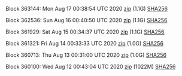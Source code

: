 Block 363144: Mon Aug 17 00:38:54 UTC 2020 [zip](https://dash-bootstrap.ams3.digitaloceanspaces.com/testnet/2020-08-17/bootstrap.dat.zip) (1.1G) [SHA256](https://dash-bootstrap.ams3.digitaloceanspaces.com/testnet/2020-08-17/sha256.txt)

Block 362536: Sun Aug 16 00:40:50 UTC 2020 [zip](https://dash-bootstrap.ams3.digitaloceanspaces.com/testnet/2020-08-16/bootstrap.dat.zip) (1.1G) [SHA256](https://dash-bootstrap.ams3.digitaloceanspaces.com/testnet/2020-08-16/sha256.txt)

Block 361929: Sat Aug 15 00:34:37 UTC 2020 [zip](https://dash-bootstrap.ams3.digitaloceanspaces.com/testnet/2020-08-15/bootstrap.dat.zip) (1.1G) [SHA256](https://dash-bootstrap.ams3.digitaloceanspaces.com/testnet/2020-08-15/sha256.txt)

Block 361321: Fri Aug 14 00:33:33 UTC 2020 [zip](https://dash-bootstrap.ams3.digitaloceanspaces.com/testnet/2020-08-14/bootstrap.dat.zip) (1.0G) [SHA256](https://dash-bootstrap.ams3.digitaloceanspaces.com/testnet/2020-08-14/sha256.txt)

Block 360713: Thu Aug 13 00:31:00 UTC 2020 [zip](https://dash-bootstrap.ams3.digitaloceanspaces.com/testnet/2020-08-13/bootstrap.dat.zip) (1.0G) [SHA256](https://dash-bootstrap.ams3.digitaloceanspaces.com/testnet/2020-08-13/sha256.txt)

Block 360100: Wed Aug 12 00:43:04 UTC 2020 [zip](https://dash-bootstrap.ams3.digitaloceanspaces.com/testnet/2020-08-12/bootstrap.dat.zip) (1022M) [SHA256](https://dash-bootstrap.ams3.digitaloceanspaces.com/testnet/2020-08-12/sha256.txt)
